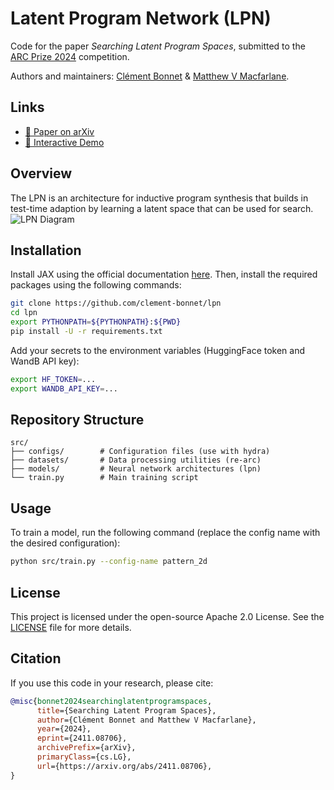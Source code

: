 # Latent Program Network (LPN)
Code for the paper _Searching Latent Program Spaces_, submitted to the [ARC Prize 2024](https://www.kaggle.com/competitions/arc-prize-2024) competition.

Authors and maintainers: [Clément Bonnet](https://github.com/clement-bonnet) & [Matthew V Macfarlane](https://github.com/mvmacfarlane).


## Links
- [📄 Paper on arXiv](https://arxiv.org/abs/2411.08706)
- [🚀 Interactive Demo](https://huggingface.co/spaces/clement-bonnet/lpn)


## Overview
The LPN is an architecture for inductive program synthesis that builds in test-time adaption by learning a latent space that can be used for search.
![LPN Diagram](src/figures/lpn_diagram.png)


## Installation
Install JAX using the official documentation [here](https://github.com/jax-ml/jax?tab=readme-ov-file#instructions).
Then, install the required packages using the following commands:
```bash
git clone https://github.com/clement-bonnet/lpn
cd lpn
export PYTHONPATH=${PYTHONPATH}:${PWD}
pip install -U -r requirements.txt
```
Add your secrets to the environment variables (HuggingFace token and WandB API key):
```bash
export HF_TOKEN=...
export WANDB_API_KEY=...
```


## Repository Structure
```
src/
├── configs/        # Configuration files (use with hydra)
├── datasets/       # Data processing utilities (re-arc)
├── models/         # Neural network architectures (lpn)
└── train.py        # Main training script
```


## Usage
To train a model, run the following command (replace the config name with the desired configuration):
```bash
python src/train.py --config-name pattern_2d
```


## License
This project is licensed under the open-source Apache 2.0 License. See the [LICENSE](LICENSE) file for more details.


## Citation
If you use this code in your research, please cite:
```bibtex
@misc{bonnet2024searchinglatentprogramspaces,
      title={Searching Latent Program Spaces}, 
      author={Clément Bonnet and Matthew V Macfarlane},
      year={2024},
      eprint={2411.08706},
      archivePrefix={arXiv},
      primaryClass={cs.LG},
      url={https://arxiv.org/abs/2411.08706}, 
}
```